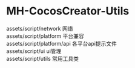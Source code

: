 # MH-CocosCreator-Utils

assets/script/network 网络   
assets/script/platform 平台兼容  
assets/script/platform/api 各平台api提示文件  
assets/script/ui ui管理  
assets/script/utils 常用工具类  
